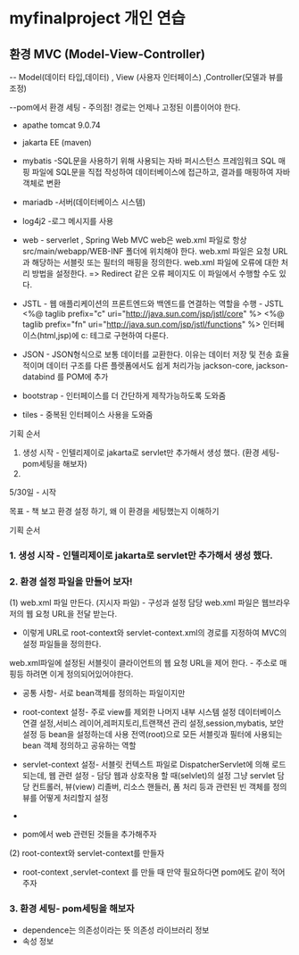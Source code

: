 # myfinalproject 개인 연습

## 환경 MVC (Model-View-Controller) 
-- Model(데이터 타입,데이터) , View (사용자 인터페이스) ,Controller(모델과 뷰를 조정)

--pom에서 환경 세팅 - 주의점! 경로는 언제나 고정된 이름이어야 한다.
* apathe tomcat 9.0.74
* jakarta EE (maven)

* mybatis -SQL문을 사용하기 위해 사용되는 자바 퍼시스턴스 프레임워크
  SQL 매핑 파일에 SQL문을 직접 작성하여 데이터베이스에 접근하고, 결과를 매핑하여 자바 객체로 변환

* mariadb -서버(데이터베이스 시스템)

* log4j2 -로그 메시지를 사용

* web - serverlet , Spring Web MVC
web은 web.xml 파일로 항상 src/main/webapp/WEB-INF 폴더에 위치해야 한다.
web.xml 파일은 요청 URL과 해당하는 서블릿 또는 필터의 매핑을 정의한다.
web.xml 파일에 오류에 대한 처리 방법을 설정한다. => Redirect 같은 오류 페이지도 이 파일에서 수행할 수도 있다.

* JSTL - 웹 애플리케이션의 프론트엔드와 백엔드를 연결하는 역할을 수행 - JSTL
  <%@ taglib prefix="c" uri="http://java.sun.com/jsp/jstl/core" %>
  <%@ taglib prefix="fn" uri="http://java.sun.com/jsp/jstl/functions" %> 
   인터페이스(html,jsp)에 c: 테그로 구현하여 다룬다.

* JSON - JSON형식으로 보통 데이터를 교환한다. 이유는 데이터 저장 및 전송 효율적이며 데이터 구조를 다른 플렛폼에서도 쉽게 처리가능 
jackson-core, jackson-databind 를 POM에 추가

* bootstrap  - 인터페이스를 더 간단하게 제작가능하도록 도와줌

* tiles  -  중복된 인터페이스 사용을 도와줌


기획 순서 
1. 생성 시작 - 인텔리제이로 jakarta로 servlet만 추가해서 생성 했다. (환경 세팅- pom세팅을 해보자)
2. 





5/30일 - 시작

목표 - 책 보고 환경 설정 하기, 왜 이 환경을 세팅했는지 이해하기 

기획 순서
### 1. 생성 시작 - 인텔리제이로 jakarta로 servlet만 추가해서 생성 했다. 


### 2. 환경 설정 파일을 만들어 보자! 

(1) web.xml 파일 만든다.   (지시자 파일) - 구성과 설정 담당
 web.xml 파일은 웹브라우저의 웹 요청 URL을 전달 받는다.
 - 이렇게 URL로 root-context와 servlet-context.xml의 경로를 지정하여 MVC의 설정 파일들을 정의한다.
 
 web.xml파일에 설정된 서블릿이 클라이언트의 웹 요청 URL을 제어 한다. - 주소로 매핑등 하려면 이게 정의되어있어야한다.
 - 공통 사항- 서로 bean객체를 정의하는 파일이지만

 - root-context 설정- 주로 view를 제외한 나머지 내부 시스템 설정 
    데이터베이스 연결 설정,서비스 레이어,레퍼지토리,트랜잭션 관리 설정,session,mybatis, 보안 설정 등 
    bean을 설정하는데 사용
    전역(root)으로 모든 서블릿과 필터에 사용되는 bean 객체 정의하고 공유하는 역할

 - servlet-context 설정- 서블릿 컨텍스트 파일로 DispatcherServlet에 의해 로드 되는데,
  웹 관련 설정 - 담당 웹과 상호작용 할 때(selvlet)의 설정
  그냥 servlet 담당 컨트롤러, 뷰(view) 리졸버, 리소스 핸들러, 폼 처리 등과 관련된 빈 객체를 정의
  뷰를 어떻게 처리할지 설정
 - 
 - pom에서 web 관련된 것들을 추가해주자


(2) root-context와 servlet-context를 만들자

 - root-context ,servlet-context 를 만들 때 만약 필요하다면 pom에도 같이 적어주자 


### 3. 환경 세팅- pom세팅을 해보자
- dependence는 의존성이라는 뜻  <dependence> 의존성 라이브러리 정보 </dependence> 
- <properties> 속성 정보</properties>

